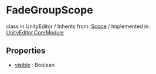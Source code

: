 # FadeGroupScope
class in UnityEditor
 / Inherits from: <a href="https://docs.unity3d.com/6000.1/Documentation/ScriptReference/Scope.html">Scope</a> / Implemented in: <a href="https://docs.unity3d.com/6000.1/Documentation/ScriptReference/UnityEditor.CoreModule.html">UnityEditor.CoreModule</a>

## Properties
- <a href="https://docs.unity3d.com/6000.1/Documentation/ScriptReference/FadeGroupScope-visible.html">visible</a> : Boolean
